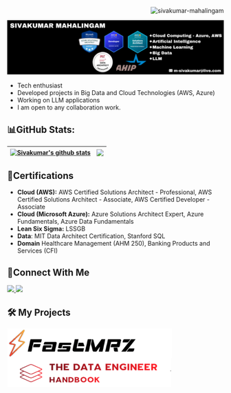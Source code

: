 <p align="right"> <img src="https://komarev.com/ghpvc/?username=sivakumar-mahalingam&label=Profile%20Views&color=0e75b6&style=flat" alt="sivakumar-mahalingam" /> </p>

<a href="https://github.com/sivakumar-mahalingam/" target="_blank">
        <img src="images/header.png" target="_blank" />
</a>
    
- Tech enthusiast
- Developed projects in Big Data and Cloud Technologies (AWS, Azure)
- Working on LLM applications
- I am open to any collaboration work.

## 📊GitHub Stats:

| <a href="https://github.com/sivakumar-mahalingam"><img align="center" src="https://github-readme-stats.vercel.app/api?username=sivakumar-mahalingam&show_icons=true&include_all_commits=true&count_private=true&hide_border=true&theme=transparent" alt="Sivakumar's github stats" /></a> | <a href="https://github.com/sivakumar-mahalingam"><img align="center" src="https://github-readme-stats.vercel.app/api/top-langs/?username=sivakumar-mahalingam&layout=compact&hide_border=true&theme=transparent" /></a> |
| -------- | -------- |

## 📜Certifications
- **Cloud (AWS):** AWS Certified Solutions Architect - Professional, AWS Certified Solutions Architect - Associate, AWS Certified Developer - Associate
- **Cloud (Microsoft Azure):** Azure Solutions Architect Expert, Azure Fundamentals, Azure Data Fundamentals
- **Lean Six Sigma:** LSSGB
- **Data**: MIT Data Architect Certification, Stanford SQL
- **Domain** Healthcare Management (AHM 250), Banking Products and Services (CFI)

## 🤝Connect With Me

 <a href="https://www.linkedin.com/in/sivakumar-mahalingam/" target="_blank">
        <img src="https://img.shields.io/badge/LinkedIn-0077B5?style=for-the-badge&logo=linkedin&logoColor=white" target="_blank" />
</a>
<a href="https://medium.com/@sivakumar-mahalingam/" target="_blank">
        <img src="https://img.shields.io/badge/Medium-000000?style=for-the-badge&logo=medium&logoColor=white" target="_blank" />
</a>

## 🛠️ My Projects
<a href="https://github.com/sivakumar-mahalingam/fastmrz" target="_blank"> <img alt="fastmrz" src="./projects/fastmrz.png" height="68" align="left"> </a>
<a href="https://github.com/sivakumar-mahalingam/the-data-engineer-handbook" target="_blank"> <img alt="the-data-engineer-handbook" src="./projects/the-data-engineer-handbook.png" height="68" align="left"> </a>

<!--
**sivakumar-mahalingam/sivakumar-mahalingam** is a ✨ _special_ ✨ repository because its `README.md` (this file) appears on your GitHub profile.

<h1 align="center">
    <img src="https://readme-typing-svg.herokuapp.com/?font=Roboto&size=35&center=true&vCenter=true&width=500&height=70&duration=4000&lines=Hi+There!+👋;+I'm+Sivakumar+Mahalingam!;" />
</h1>

![](https://github-readme-stats.vercel.app/api?username=sivakumar-mahalingam&show_icons=true&include_all_commits=true&count_private=true)<br/>

Here are some ideas to get you started:

- 🔭 I’m currently working on ...
- 🌱 I’m currently learning ...
- 👯 I’m looking to collaborate on ...
- 🤔 I’m looking for help with ...
- 💬 Ask me about ...
- 📫 How to reach me: ...
- 😄 Pronouns: ...
- ⚡ Fun fact: ...
-->
